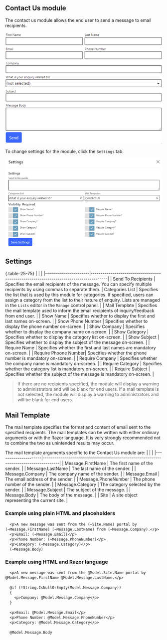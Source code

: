 ## Contact Us module
The contact us module allows the end user to send a message to email recipients. 

![Contact Us Module Screenshot](ContactUs.png)

To change settings for the module, click the `Settings` tab.

![Settings](ContactUs-settings.png)

## Settings

{.table-25-75}
|                      |                                                                                      |
|----------------------|--------------------------------------------------------------------------------------|
| Send To Recipients   | Specifies the email recipients of the message.  You can specify multiple recipients by using commas to separate them.
| Categories List      | Specifies the list that is used by this module for categories.  If specified, users can assign a category from the list to their nature of enquiry. Lists are managed in the `Lists` editor in the `Manage` control panel. |
| Mail Template        | Specifies the mail template used to inform the email recipients of inquiry/feedback from end user.  |
| Show Name            | Specifies whether to display the first and last names on-screen.  |
| Show Phone Number    | Specifies whether to display the phone number on-screen.  |
| Show Company         | Specifies whether to display the company name on-screen.  |
| Show Category        | Specifies whether to display the category list on-screen.  |
| Show Subject         | Specifies whether to display the subject of the message on-screen.  |
| Require Name         | Specifies whether the first and last names are mandatory on-screen.  |
| Require Phoone Number| Specifies whether the phone number is mandatory on-screen.  |
| Require Company      | Specifies whether the company name is mandatory on-screen.  |
| Require Category     | Specifies whether the category list is mandatory on-screen.  |
| Require Subject      | Specifies whether the subject of the message is mandatory on-screen.  |

> If there are no recipients specified, the module will display a warning to administrators and will be blank for end users.
> If a mail template is not selected, the module will display a warning to administrators and will be blank for end users.


## Mail Template
The mail template specifies the format and content of email sent to the specified recipients. The mail templates can be written with either ordinary arguments or 
with the Razor language. It is very strongly recommended not to combine the two as unintended results may occur.

The mail template arguments specific to the Contact Us module are:
|                     |                                                                                      |
|---------------------|--------------------------------------------------------------------------------------|
| Message.FirstName   | The first name of the sender. |
| Message.LastName    | The last name of the sender. |
| Message.Company     | The company name of the sender. |
| Message.Email       | The email address of the sender. |
| Message.PhoneNumber | The phone number of the sender.  |
| Message.Category    | The category selected by the sender. |
| Message.Subject     | The subject of the message.  |
| Message.Body        | The body of the message. |
| Site                | A site object representing the current site. |


### Example using plain HTML and placeholders
```
  <p>A new message was sent from the (~Site.Name) portal by (~Message.FirstName) (~Message.LastName) from (~Message.Company).</p>
  <p>Email: (~Message.Email)</p>
  <p>Phone Number: (~Message.PhoneNumber)</p>
  <p>Category: (~Message.Category)</p>
  (~Message.Body)
```

### Example using HTML and Razor language
```
  <p>A new message was sent from the @Model.Site.Name portal by @Model.Message.FirstName @Model.Message.LastName.</p>

  @if (!String.IsNullOrEmpty(Model.Message.Company)) 
  {
    <p>Company: @Model.Message.Company</p>
  }

  <p>Email: @Model.Message.Email</p>
  <p>Phone Number: @Model.Message.PhoneNumber</p>
  <p>Category: @Model.Message.Category</p>

  @Model.Message.Body
```